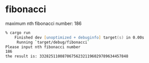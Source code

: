 # fibonacci

maximum nth fibonacci number: 186

```zsh
% cargo run
    Finished dev [unoptimized + debuginfo] target(s) in 0.00s
     Running `target/debug/fibonacci`
Please input nth fibonacci number
186
the result is: 332825110087067562321196029789634457848
```
